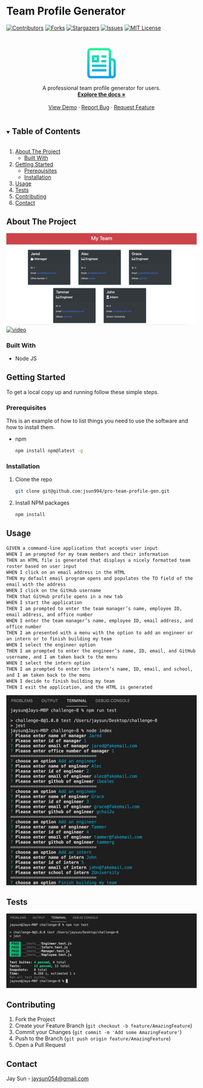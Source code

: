 # Team Profile Generator

[![Contributors][contributors-shield]][contributors-url]
[![Forks][forks-shield]][forks-url]
[![Stargazers][stars-shield]][stars-url]
[![Issues][issues-shield]][issues-url]
[![MIT License][license-shield]][license-url]

<!-- PROJECT LOGO -->
<br />
<p align="center">
  <a href="https://github.com/jsun994/pro-team-profile-gen">
    <img src="./media/logo.png" alt="Logo" width="80" height="80">
  </a>

  <p align="center">
  A professional team profile generator for users.
    <br />
    <a href="https://github.com/jsun994/pro-team-profile-gen"><strong>Explore the docs »</strong></a>
    <br />
    <br />
    <a href="https://github.com/jsun994/pro-team-profile-gen">View Demo</a>
    ·
    <a href="https://github.com/jsun994/pro-team-profile-gen/issues">Report Bug</a>
    ·
    <a href="https://github.com/jsun994/pro-team-profile-gen/issues">Request Feature</a>
  </p>
</p>

<!-- TABLE OF CONTENTS -->
<details open="open">
  <summary><h2 style="display: inline-block">Table of Contents</h2></summary>
  <ol>
    <li>
      <a href="#about-the-project">About The Project</a>
      <ul>
        <li><a href="#built-with">Built With</a></li>
      </ul>
    </li>
    <li>
      <a href="#getting-started">Getting Started</a>
      <ul>
        <li><a href="#prerequisites">Prerequisites</a></li>
        <li><a href="#installation">Installation</a></li>
      </ul>
    </li>
    <li><a href="#usage">Usage</a></li>
    <li><a href="#tests">Tests</a></li>
    <li><a href="#contributing">Contributing</a></li>
    <li><a href="#contact">Contact</a></li>
  </ol>
</details>

<!-- ABOUT THE PROJECT -->
## About The Project

![media1](./media/htmlex.png)
[![video]()]()

### Built With

* Node JS

<!-- GETTING STARTED -->
## Getting Started

To get a local copy up and running follow these simple steps.

### Prerequisites

This is an example of how to list things you need to use the software and how to install them.
* npm
  ```sh
  npm install npm@latest -g
  ```

### Installation

1. Clone the repo
   ```sh
   git clone git@github.com:jsun994/pro-team-profile-gen.git
   ```
2. Install NPM packages
   ```sh
   npm install
   ```

<!-- USAGE EXAMPLES -->
## Usage

    GIVEN a command-line application that accepts user input
    WHEN I am prompted for my team members and their information
    THEN an HTML file is generated that displays a nicely formatted team roster based on user input
    WHEN I click on an email address in the HTML
    THEN my default email program opens and populates the TO field of the email with the address
    WHEN I click on the GitHub username
    THEN that GitHub profile opens in a new tab
    WHEN I start the application
    THEN I am prompted to enter the team manager’s name, employee ID, email address, and office number
    WHEN I enter the team manager’s name, employee ID, email address, and office number
    THEN I am presented with a menu with the option to add an engineer or an intern or to finish building my team
    WHEN I select the engineer option
    THEN I am prompted to enter the engineer’s name, ID, email, and GitHub username, and I am taken back to the menu
    WHEN I select the intern option
    THEN I am prompted to enter the intern’s name, ID, email, and school, and I am taken back to the menu
    WHEN I decide to finish building my team
    THEN I exit the application, and the HTML is generated

![media2](./media/clnode.png)

<!-- TESTS -->
## Tests

![media3](./media/tests.png)

<!-- CONTRIBUTING -->
## Contributing

1. Fork the Project
2. Create your Feature Branch (`git checkout -b feature/AmazingFeature`)
3. Commit your Changes (`git commit -m 'Add some AmazingFeature'`)
4. Push to the Branch (`git push origin feature/AmazingFeature`)
5. Open a Pull Request

<!-- CONTACT -->
## Contact

Jay Sun - jaysun054@gmail.com

[contributors-shield]: https://img.shields.io/github/contributors/jsun994/pro-team-profile-gen.svg?style=for-the-badge
[contributors-url]: https://github.com/jsun994/pro-team-profile-gen/graphs/contributors
[forks-shield]: https://img.shields.io/github/forks/jsun994/pro-team-profile-gen.svg?style=for-the-badge
[forks-url]: https://github.com/jsun994/pro-team-profile-gen/network/members
[stars-shield]: https://img.shields.io/github/stars/jsun994/pro-team-profile-gen.svg?style=for-the-badge
[stars-url]: https://github.com/jsun994/pro-team-profile-gen/stargazers
[issues-shield]: https://img.shields.io/github/issues/jsun994/pro-team-profile-gen.svg?style=for-the-badge
[issues-url]: https://github.com/jsun994/pro-team-profile-gen/issues
[license-shield]: https://img.shields.io/github/license/jsun994/pro-team-profile-gen.svg?style=for-the-badge
[license-url]: https://github.com/jsun994/pro-team-profile-gen/blob/master/LICENSE.txt